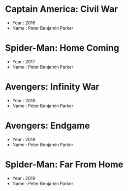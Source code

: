 # Captain America: Civil War
- Year : 2016
- Name : Peter Benjamin Parker

# Spider-Man: Home Coming
- Year : 2017
- Name : Peter Benjamin Parker

# Avengers: Infinity War
- Year : 2018
- Name : Peter Benjamin Parker

# Avengers: Endgame
- Year : 2019
- Name : Peter Benjamin Parker

# Spider-Man: Far From Home
- Year : 2019
- Name : Peter Benjamin Parker
